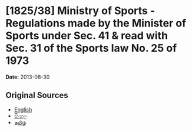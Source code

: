 # [1825/38] Ministry of Sports - Regulations made by the Minister of Sports under Sec. 41 & read with Sec. 31 of the Sports law No. 25 of 1973

**Date:** 2013-08-30

## Original Sources

- [English](https://documents.gov.lk/view/extra-gazettes/2013/8/1825-38_E.pdf)
- [සිංහල](https://documents.gov.lk/view/extra-gazettes/2013/8/1825-38_S.pdf)
- [தமிழ்](https://documents.gov.lk/view/extra-gazettes/2013/8/1825-38_T.pdf)
